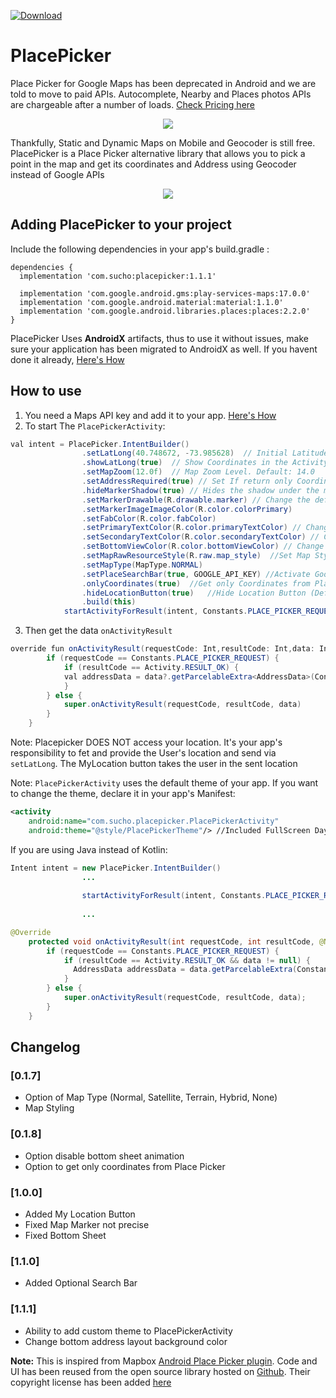 [ ![Download](https://api.bintray.com/packages/suchox/Android/com.sucho.placepicker/images/download.svg) ](https://bintray.com/suchox/Android/com.sucho.placepicker/_latestVersion)

# PlacePicker
Place Picker for Google Maps has been deprecated in Android and we are told to move to paid APIs. Autocomplete, Nearby and Places photos APIs are chargeable after a number of loads. [Check Pricing here](https://cloud.google.com/maps-platform/pricing/sheet/)

<p align="center"><img src="https://github.com/suchoX/PlacePicker/blob/master/screens/place_picker_deprecated.png"></p>

Thankfully, Static and Dynamic Maps on Mobile and Geocoder is still free. PlacePicker is a Place Picker alternative library that allows you to pick a point in the map and get its coordinates and Address using Geocoder instead of Google APIs

<p align="center"><img src="https://github.com/suchoX/PlacePicker/blob/master/screens/demo.gif"></p>

## Adding PlacePicker to your project

Include the following dependencies in your app's build.gradle :

```
dependencies {
  implementation 'com.sucho:placepicker:1.1.1'

  implementation 'com.google.android.gms:play-services-maps:17.0.0'
  implementation 'com.google.android.material:material:1.1.0'
  implementation 'com.google.android.libraries.places:places:2.2.0'
}
```
PlacePicker Uses **AndroidX** artifacts, thus to use it without issues, make sure your application has been migrated to AndroidX as well. If you havent done it already, [Here's How](https://developer.android.com/jetpack/androidx/migrate)

## How to use

1. You need a Maps API key and add it to your app. [Here's How](https://developers.google.com/maps/documentation/android-sdk/signup)
2. To start The `PlacePickerActivity`:

``` java
val intent = PlacePicker.IntentBuilder()
                .setLatLong(40.748672, -73.985628)  // Initial Latitude and Longitude the Map will load into
                .showLatLong(true)  // Show Coordinates in the Activity
                .setMapZoom(12.0f)  // Map Zoom Level. Default: 14.0
                .setAddressRequired(true) // Set If return only Coordinates if cannot fetch Address for the coordinates. Default: True
                .hideMarkerShadow(true) // Hides the shadow under the map marker. Default: False
                .setMarkerDrawable(R.drawable.marker) // Change the default Marker Image
                .setMarkerImageImageColor(R.color.colorPrimary)
                .setFabColor(R.color.fabColor)
                .setPrimaryTextColor(R.color.primaryTextColor) // Change text color of Shortened Address
                .setSecondaryTextColor(R.color.secondaryTextColor) // Change text color of full Address
                .setBottomViewColor(R.color.bottomViewColor) // Change Address View Background Color (Default: White)
                .setMapRawResourceStyle(R.raw.map_style)  //Set Map Style (https://mapstyle.withgoogle.com/)
                .setMapType(MapType.NORMAL)
                .setPlaceSearchBar(true, GOOGLE_API_KEY) //Activate GooglePlace Search Bar. Default is false/not activated. SearchBar is a chargeable feature by Google
                .onlyCoordinates(true)  //Get only Coordinates from Place Picker
                .hideLocationButton(true)   //Hide Location Button (Default: false)
                .build(this)
            startActivityForResult(intent, Constants.PLACE_PICKER_REQUEST)
```
3. Then get the data `onActivityResult`
```java
override fun onActivityResult(requestCode: Int,resultCode: Int,data: Intent?) {
        if (requestCode == Constants.PLACE_PICKER_REQUEST) {
            if (resultCode == Activity.RESULT_OK) {
            val addressData = data?.getParcelableExtra<AddressData>(Constants.ADDRESS_INTENT)
            }
        } else {
            super.onActivityResult(requestCode, resultCode, data)
        }
    }
```
Note: Placepicker DOES NOT access your location. It's your app's responsibility to fet and provide the User's location and send via `setLatLong`. The MyLocation button takes the user in the sent location

Note: `PlacePickerActivity` uses the default theme of your app. If you want to change the theme, declare it in your app's Manifest:
```xml
<activity
    android:name="com.sucho.placepicker.PlacePickerActivity"
    android:theme="@style/PlacePickerTheme"/> //Included FullScreen Day-Night Theme
```

If you are using Java instead of Kotlin:
```java
Intent intent = new PlacePicker.IntentBuilder()
                ...
                
                startActivityForResult(intent, Constants.PLACE_PICKER_REQUEST);
                
                ...

@Override
    protected void onActivityResult(int requestCode, int resultCode, @Nullable Intent data) {
        if (requestCode == Constants.PLACE_PICKER_REQUEST) {
            if (resultCode == Activity.RESULT_OK && data != null) {
              AddressData addressData = data.getParcelableExtra(Constants.ADDRESS_INTENT);
            }
        } else {
            super.onActivityResult(requestCode, resultCode, data);
        }
    }
```

## Changelog

### [0.1.7]
- Option of Map Type (Normal, Satellite, Terrain, Hybrid, None)
- Map Styling

### [0.1.8]
- Option disable bottom sheet animation
- Option to get only coordinates from Place Picker

### [1.0.0]
- Added My Location Button
- Fixed Map Marker not precise
- Fixed Bottom Sheet

### [1.1.0]
- Added Optional Search Bar

### [1.1.1]
- Ability to add custom theme to PlacePickerActivity
- Change bottom address layout background color


**Note:** This is inspired from Mapbox [Android Place Picker plugin](https://docs.mapbox.com/android/plugins/examples/place-picker/). Code and UI has been reused from the open source library hosted on [Github](https://github.com/mapbox/mapbox-plugins-android). Their copyright license has been added [here](https://github.com/suchoX/PlacePicker/blob/master/LICENSE)
